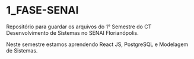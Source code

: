 # 1_FASE-SENAI
Repositório para guardar os arquivos do 1° Semestre do CT Desenvolvimento de Sistemas no SENAI Florianópolis.

Neste semestre estamos aprendendo React JS, PostgreSQL e Modelagem de Sistemas.
